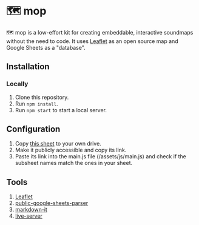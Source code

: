 # 🗺️ mop

🗺️ mop is a low-effort kit for creating embeddable, interactive soundmaps without the need to code. It uses [Leaflet](https://leafletjs.com/) as an open source map and Google Sheets as a "database".

## Installation

### Locally

1. Clone this repository.
2. Run `npm install`.
3. Run `npm start` to start a local server.

## Configuration

1. Copy [this sheet](https://docs.google.com/spreadsheets/d/1IdwTTG68o08BeoPjmV410-04hxljbD1R4wK8cybWmdY/edit#gid=0) to your own drive.
2. Make it publicly accessible and copy its link.
3. Paste its link into the main.js file (/assets/js/main.js) and check if the subsheet names match the ones in your sheet.

## Tools

1. [Leaflet](https://leafletjs.com/)
2. [public-google-sheets-parser](https://github.com/fureweb-com/public-google-sheets-parser)
3. [markdown-it](https://github.com/markdown-it/markdown-it)
4. [live-server](https://www.npmjs.com/package/live-server)
